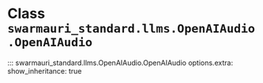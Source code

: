 # Class `swarmauri_standard.llms.OpenAIAudio.OpenAIAudio`

::: swarmauri_standard.llms.OpenAIAudio.OpenAIAudio
    options.extra:
      show_inheritance: true

